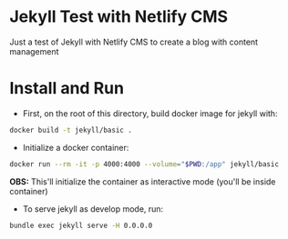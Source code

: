 # Jekyll Test with Netlify CMS
Just a test of Jekyll with Netlify CMS to create a blog with content management

# Install and Run
- First, on the root of this directory, build docker image for jekyll with:
```sh
docker build -t jekyll/basic .
```
- Initialize a docker container:
```sh
docker run --rm -it -p 4000:4000 --volume="$PWD:/app" jekyll/basic
```

**OBS:** This'll initialize the container as interactive mode (you'll be inside container)

- To serve jekyll as develop mode, run:
```sh
bundle exec jekyll serve -H 0.0.0.0
```